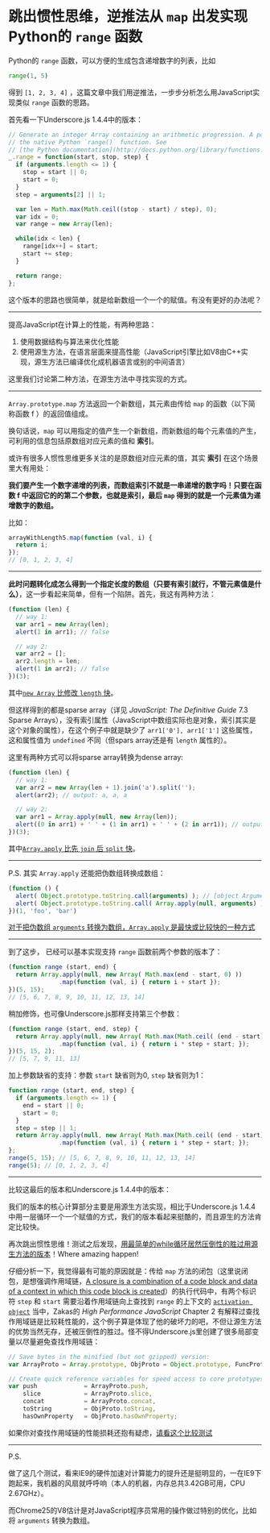 # 跳出惯性思维，逆推法从 `map` 出发实现Python的 `range` 函数

Python的 `range` 函数，可以方便的生成包含递增数字的列表，比如

```Python
range(1, 5)
```
得到 `[1, 2, 3, 4]` ，这篇文章中我们用逆推法，一步步分析怎么用JavaScript实现类似 `range` 函数的思路。

首先看一下Underscore.js 1.4.4中的版本：

```JavaScript
// Generate an integer Array containing an arithmetic progression. A port of
// the native Python `range()` function. See
// [the Python documentation](http://docs.python.org/library/functions.html#range).
_.range = function(start, stop, step) {
  if (arguments.length <= 1) {
    stop = start || 0;
    start = 0;
  }
  step = arguments[2] || 1;

  var len = Math.max(Math.ceil((stop - start) / step), 0);
  var idx = 0;
  var range = new Array(len);

  while(idx < len) {
    range[idx++] = start;
    start += step;
  }

  return range;
};
```

这个版本的思路也很简单，就是给新数组一个一个的赋值。有没有更好的办法呢？

---

提高JavaScript在计算上的性能，有两种思路：

1. 使用数据结构与算法来优化性能
2. 使用源生方法，在语言层面来提高性能（JavaScript引擎比如V8由C++实现，源生方法已编译优化成机器语言或别的中间语言）

这里我们讨论第二种方法，在源生方法中寻找实现的方式。

---

`Array.prototype.map` 方法返回一个新数组，其元素由传给 `map` 的函数（以下简称函数 f ）的返回值组成。

换句话说，`map` 可以用指定的值产生一个新数组，而新数组的每个元素值的产生，可利用的信息包括原数组对应元素的值和 **索引**。

或许有很多人惯性思维更多关注的是原数组对应元素的值，其实 **索引** 在这个场景里大有用处：

**我们要产生一个数字递增的列表，而数组索引不就是一串递增的数字吗！只要在函数 f 中返回它的的第二个参数，也就是索引，最后 `map` 得到的就是一个元素值为递增数字的数组。**

比如：

```JavaScript
arrayWithLength5.map(function (val, i) {
  return i;
});
// [0, 1, 2, 3, 4]
```

---

**此时问题转化成怎么得到一个指定长度的数组（只要有索引就行，不管元素值是什么）**，这一步看起来简单，但有一个陷阱。首先，我这有两种方法：

```JavaScript
(function (len) {
  // way 1:
  var arr1 = new Array(len);
  alert(1 in arr1); // false

  // way 2:
  var arr2 = [];
  arr2.length = len;
  alert(1 in arr2); // false
})(3);
```

其中[`new Array` 比修改 `length` 快](http://jsperf.com/create-sparse-array)。


但这样得到的都是sparse array（详见 *JavaScript: The Definitive Guide* 7.3 Sparse Arrays），没有索引属性（JavaScript中数组实际也是对象，索引其实是这个对象的属性），在这个例子中就是缺少了 `arr1['0'], arr1['1']` 这些属性，这和属性值为 `undefined` 不同（但spars array还是有 `length` 属性的）。

这里有两种方式可以将sparse array转换为dense array:

```JavaScript
(function (len) {
  // way 1:
  var arr2 = new Array(len + 1).join('a').split('');
  alert(arr2); // output: a, a, a

  // way 2:
  var arr1 = Array.apply(null, new Array(len));
  alert((0 in arr1) + ' ' + (1 in arr1) + ' ' + (2 in arr1)); // output: true true true. Awesome!
})(3);
```

其中[`Array.apply` 比先 `join` 后 `split` 快](http://jsperf.com/sparse-array-to-dense-array)。

---

P.S. 其实 `Array.apply` 还能把伪数组转换成数组：

```JavaScript
(function () {
  alert( Object.prototype.toString.call(arguments) ); // [object Arguments]
  alert( Object.prototype.toString.call( Array.apply(null, arguments) ) ); // [object Array]
})(1, 'foo', 'bar')
```

[对于把伪数组 `arguments` 转换为数组，`Array.apply` 是最快或比较快的一种方式](http://jsperf.com/converting-arguments-to-an-array/14)

---

到了这步， 已经可以基本实现支持 `range` 函数前两个参数的版本了：

```JavaScript
(function range (start, end) {
  return Array.apply(null, new Array( Math.max(end - start, 0) ))
              .map(function (val, i) { return i + start });
})(5, 15);
// [5, 6, 7, 8, 9, 10, 11, 12, 13, 14]
```

稍加修饰，也可像Underscore.js那样支持第三个参数：

```JavaScript
(function range (start, end, step) {
  return Array.apply(null, new Array( Math.max(Math.ceil( (end - start) / step ), 0) ))
              .map(function (val, i) { return i * step + start; });
})(5, 15, 2);
// [5, 7, 9, 11, 13]
```

加上参数缺省的支持：参数 `start` 缺省则为0, `step` 缺省则为1：

```JavaScript
function range (start, end, step) {
  if (arguments.length <= 1) {
    end = start || 0;
    start = 0;
  }
  step = step || 1;
  return Array.apply(null, new Array( Math.max(Math.ceil( (end - start) / step ), 0) ))
              .map(function (val, i) { return i * step + start; });
};
range(5, 15); // [5, 6, 7, 8, 9, 10, 11, 12, 13, 14]
range(5); // [0, 1, 2, 3, 4]
```

---

比较这最后的版本和Underscore.js 1.4.4中的版本：

我们的版本的核心计算部分主要是用源生方法实现，相比于Underscore.js 1.4.4中用一层循环一个一个赋值的方式，我们的版本看起来挺酷的，而且源生的方法肯定比较快。

再次跳出惯性思维！测试之后发现，[用最简单的while循环居然压倒性的胜过用源生方法的版本](http://jsperf.com/simulate-range-of-python/2)！Where amazing happen!

仔细分析一下，我觉得最有可能的原因就是：传给 `map` 方法的闭包（这里说闭包，是想强调作用域链，[A closure is a combination of a code block and data of a context in which this code block is created](http://dmitrysoshnikov.com/ecmascript/chapter-6-closures/#closure)）的执行代码中，有两个标识符 `step` 和 `start` 需要沿着作用域链向上查找到 `range` 的上下文的 [`activation object`](http://dmitrysoshnikov.com/ecmascript/chapter-2-variable-object/#variable-object-in-function-context) 当中，Zakas的 *High Performance JavaScript* Chapter 2 有解释过查找作用域链是比较耗性能的，这个例子算是体现了他的破坏力的吧，不但让源生方法的优势当然无存，还被压倒性的胜过。怪不得Underscore.js里创建了很多局部变量以尽量避免查找作用域链：

```JavaScript
// Save bytes in the minified (but not gzipped) version:
var ArrayProto = Array.prototype, ObjProto = Object.prototype, FuncProto = Function.prototype;

// Create quick reference variables for speed access to core prototypes.
var push             = ArrayProto.push,
    slice            = ArrayProto.slice,
    concat           = ArrayProto.concat,
    toString         = ObjProto.toString,
    hasOwnProperty   = ObjProto.hasOwnProperty;
```

如果你对查找作用域链的性能损耗还抱有疑虑，[请看这个比较测试](http://jsperf.com/original-foreach-with-scope-chain-searching-vs-while-lo)

---

P.S. 

做了这几个测试，看来IE9的硬件加速对计算能力的提升还是挺明显的，一在IE9下跑起来，我机器的风扇就呼呼响（本人的机器，内存总共3.42GB可用，CPU 2.67GHz）。

而Chrome25的V8估计是对JavaScript程序员常用的操作做过特别的优化，比如将 `arguments` 转换为数组。
